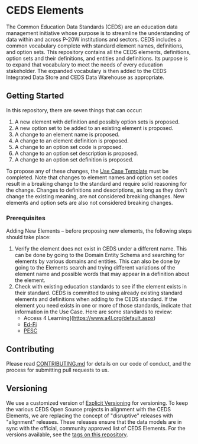 # CEDS Elements 
The Common Education Data Standards (CEDS) are an education data management initiative whose purpose is to streamline the understanding of data within and across P-20W institutions and sectors. CEDS includes a common vocabulary complete with standard element names, definitions, and option sets. This repository contains all the CEDS elements, definitions, option sets and their definitions, and entities and definitions. Its purpose is to expand that vocabulary to meet the needs of every education stakeholder. The expanded vocabulary is then added to the CEDS Integrated Data Store and CEDS Data Warehouse as appropriate. 

## Getting Started

In this repository, there are seven things that can occur:
1.	A new element with definition and possibly option sets is proposed.
2.	A new option set to be added to an existing element is proposed.
3.	A change to an element name is proposed.
4.	A change to an element definition is proposed.
5.	A change to an option set code is proposed.
6.	A change to an option set description is proposed.
7.	A change to an option set definition is proposed.

To propose any of these changes, the [Use Case Template]() must be completed. Note that changes to element names and option set codes result in a breaking change to the standard and require solid reasoning for the change. Changes to definitions and descriptions, as  long as they don’t change the existing meaning, are not considered breaking changes. New elements and option sets are also not considered breaking changes.

### Prerequisites
Adding New Elements – before proposing new elements, the following steps should take place:
1.	Verify the element does not exist in CEDS under a different name. This can be done by going to the Domain Entity Schema and searching for elements by various domains and entities. This can also be done by going to the Elements search and trying different variations of the element name and possible words that may appear in a definition about the element.
2.	Check with existing education standards to see if the element exists in their standard. CEDS is committed to using already existing standard elements and definitions when adding to the CEDS standard. If the element you need exists in one or more of those standards, indicate that information in the Use Case. Here are some standards to review:
     * Access 4 Learning](https://www.a4l.org/default.aspx)
     * [Ed-Fi](https://www.ed-fi.org/)
     * [PESC](https://www.pesc.org/)

## Contributing

Please read [CONTRIBUTING.md](CONTRIBUTING.md) for details on our code of conduct, and the process for submitting pull requests to us.

## Versioning

We use a customized version of [Explicit Versioning](https://github.com/exadra37-versioning/explicit-versioning) for versioning.  To keep the various CEDS Open Source projects in alignment with the CEDS Elements, we are replacing the concept of "disruptive" releases with "alignment" releases.  These releases ensure that the data models are in sync with the official, community approved list of CEDS Elements.  For the versions available, see the [tags on this repository](https://github.com/CEDStandards/CEDS-IDS/tags). 
